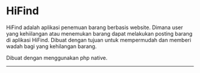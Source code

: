 # HiFind

HiFind adalah aplikasi penemuan barang berbasis website. Dimana user yang kehiilangan atau menemukan barang dapat melakukan posting barang di aplikasi HiFind.
Dibuat dengan tujuan untuk mempermudah dan memberi wadah bagi yang kehilangan barang.

Dibuat dengan menggunakan php native.

-----------------------------------------------------------------------------------------------------------------------

